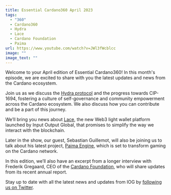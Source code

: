```yaml
---
title: Essential Cardano360 April 2023
tags:
  - "360"
  - Cardano360
  - Hydra
  - Lace
  - Cardano Foundation
  - Paima
url: https://www.youtube.com/watch?v=JWl3fWcblcc
image: ""
image_text: ""
---
```


Welcome to your April edition of Essential Cardano360! In this month's episode, we are excited to share with you the latest updates and news from the Cardano ecosystem.

Join us as we discuss the [Hydra protocol](https://hydra.family) and the progress towards CIP-1694, fostering a culture of self-governance and community empowerment across the Cardano ecosystem. We also discuss how you can contribute and be a part of this journey.

We’ll bring you news about [Lace](https://www.lace.io), the new Web3 light wallet platform launched by Input Output Global, that promises to simplify the way we interact with the blockchain.

Later in the show, our guest, Sebastian Guillemot, will also be joining us to talk about his latest project, [Paima Engine](https://paimastudios.com/), which is set to transform gaming on the Cardano network.

In this edition, we’ll also have an excerpt from a longer interview with Frederik Gregaard, CEO of the [Cardano Foundation](https://cardanofoundation.org/), who will share updates from its recent annual report.

Stay up to date with all the latest news and updates from IOG by [following us on Twitter](https://twitter.com/InputOutputHK).
